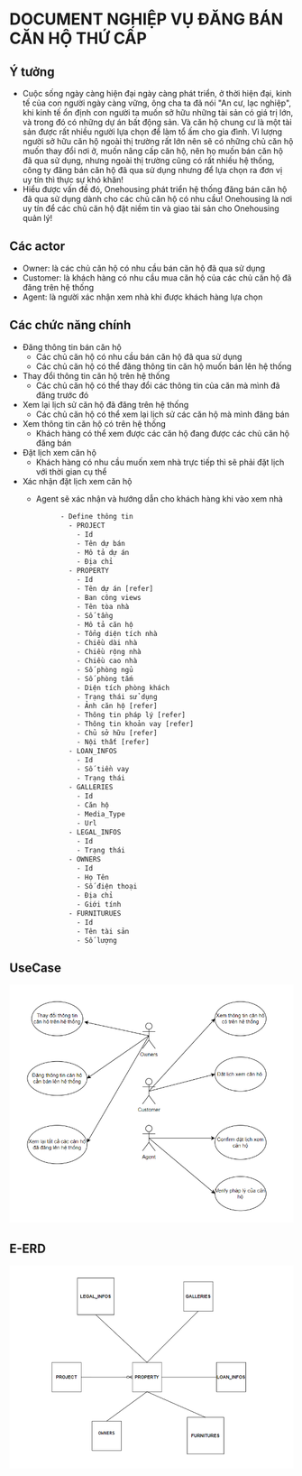 # DOCUMENT NGHIỆP VỤ ĐĂNG BÁN CĂN HỘ THỨ CẤP

## Ý tưởng
  - Cuộc sống ngày càng hiện đại ngày càng phát triển, ở thời hiện đại, kinh tế của con người
ngày càng vững, ông cha ta đã nói "An cư, lạc nghiệp", khi kinh tế ổn định
con người ta muốn sở hữu những tài sản có giá trị lớn, và trong đó có 
những dự án bất động sản. Và căn hộ chung cư là một tài sản được rất nhiều người lựa chọn để 
làm tổ ấm cho gia đình. Vì lượng người sở hữu căn hộ ngoài thị trường rất lớn nên sẽ có những chủ
căn hộ muốn thay đổi nơi ở, muốn nâng cấp căn hộ, nên họ muốn bán căn hộ đã qua sử dụng, nhưng ngoài
thị trường cũng có rất nhiều hệ thống, công ty đăng bán căn hộ đã qua sử dụng nhưng để lựa chọn ra đơn vị 
uy tín thì thực sự khó khăn!
  - Hiểu được vấn đề đó, Onehousing phát triển hệ thống đăng bán căn hộ đã qua sử dụng dành cho các chủ căn hộ 
có nhu cầu! Onehousing là nơi uy tín để các chủ căn hộ đặt niềm tin và giao tài sản cho Onehousing quản lý!

## Các actor 
  - Owner: là các chủ căn hộ có nhu cầu bán căn hộ đã qua sử dụng
  - Customer: là khách hàng có nhu cầu mua căn hộ của các chủ căn hộ đã đăng trên hệ thống
  - Agent: là người xác nhận xem nhà khi được khách hàng lựa chọn
## Các chức năng chính
- Đăng thông tin bán căn hộ
  - Các chủ căn hộ có nhu cầu bán căn hộ đã qua sử dụng
  - Các chủ căn hộ có thể đăng thông tin căn hộ muốn bán lên hệ thống
- Thay đổi thông tin căn hộ trên hệ thống
  - Các chủ căn hộ có thể thay đổi các thông tin của căn mà mình đã đăng trước đó
- Xem lại lịch sử căn hộ đã đăng trên hệ thống
  - Các chủ căn hộ có thể xem lại lịch sử các căn hộ mà mình đăng bán
- Xem thông tin căn hộ có trên hệ thống
  - Khách hàng có thể xem được các căn hộ đang được các chủ căn hộ đăng bán 
- Đặt lịch xem căn hộ
  - Khách hàng có nhu cầu muốn xem nhà trực tiếp thì sẽ phải đặt lịch với thời gian cụ thể
- Xác nhận đặt lịch xem căn hộ
  - Agent sẽ xác nhận và hướng dẫn cho khách hàng khi vào xem nhà
  
              - Define thông tin
                - PROJECT
                  - Id
                  - Tên dự bán
                  - Mô tả dự án
                  - Địa chỉ
                - PROPERTY 
                  - Id
                  - Tên dự án [refer]
                  - Ban công views
                  - Tên tòa nhà
                  - Số tầng
                  - Mô tả căn hộ
                  - Tổng diện tích nhà
                  - Chiều dài nhà
                  - Chiều rộng nhà
                  - Chiều cao nhà
                  - Số phòng ngủ
                  - Số phòng tắm
                  - Diện tích phòng khách 
                  - Trạng thái sử dụng
                  - Ảnh căn hộ [refer]
                  - Thông tin pháp lý [refer]
                  - Thông tin khoản vay [refer]
                  - Chủ sở hữu [refer]
                  - Nội thất [refer]
                - LOAN_INFOS
                  - Id 
                  - Số tiền vay
                  - Trạng thái
                - GALLERIES
                  - Id
                  - Căn hộ 
                  - Media_Type
                  - Url
                - LEGAL_INFOS
                  - Id
                  - Trạng thái
                - OWNERS
                  - Id
                  - Họ Tên
                  - Số điện thoại
                  - Địa chỉ
                  - Giới tính
                - FURNITURUES
                  - Id
                  - Tên tài sản
                  - Số lượng
## UseCase
  ![img_4.png](img_4.png)

## E-ERD
  ![img_3.png](img_3.png)